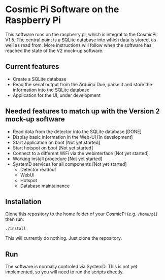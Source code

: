 # Cosmic Pi Software on the Raspberry Pi

This software runs on the raspberry pi, which is integral to the CosmicPi V1.5.
The central point is a SQLite database into which data is stored, as well as read from.
More instructions will follow when the software has reached the state of the V2 mock-up software.

## Current features
*   Create a SQLite database
*   Read the serial output from the Arduino Due, parse it and store the information into the SQLite database
*   Application for the UI, under development

## Needed features to match up with the Version 2 mock-up software
*   Read data from the detector into the SQLite database    [DONE]
*   Display basic information in the Web-UI                 [In development]
*   Start application on boot                               [Not yet started]
*   Start hotspot on boot                                   [Not yet started]
*   Connect to a different WiFi via the webinterface        [Not yet started]
*   Working install procedure                               [Not yet started]
*   SystemD services for all components                     [Not yet started]
    *   Detector readout
    *   WebUI
    *   Hotspot
    *   Database maintainance


## Installation
Clone this repository to the home folder of your CosmicPi (e.g. `/home/pi`)
then run:

```./install```

This will currently do nothing. Just clone the repository.

## Run
The software is normally controled via SystemD. This is not yet implemented, so you will need to run the scripts directly.


